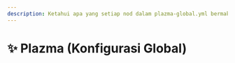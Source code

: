 ```yaml
---
description: Ketahui apa yang setiap nod dalam plazma-global.yml bermaksud.
---
```


# ✨ Plazma (Konfigurasi Global)
